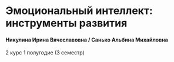 # Эмоциональный интеллект: инструменты развития

#### Никулина Ирина Вячеславовна / Санько Альбина Михайловна

2 курс 1 полугодие (3 семестр)
